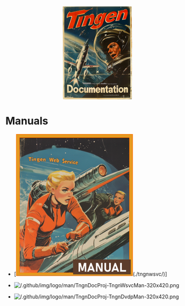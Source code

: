 <!-- u250611 -->

<div align="center">

  ![logo](/.github/image/logo/tngndocs-194x254.png)

</div>

# Manuals

* [![](/.github/img/logo/man/TngnDocProj-TngnWsvcMan-320x420.png)(./tngnwsvc/)]

* ![/.github/img/logo/man/TngnDocProj-TngnWsvcMan-320x420.png](./tngnwsvc/)
* ![/.github/img/logo/man/TngnDocProj-TngnDvdpMan-320x420.png](./tngndvdp/)